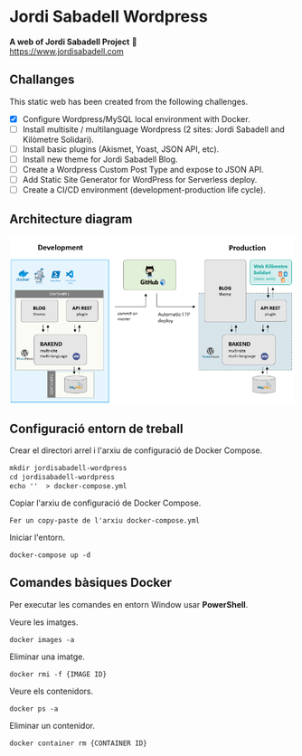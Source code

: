 # Jordi Sabadell Wordpress
**A web of Jordi Sabadell Project** :rocket:  
https://www.jordisabadell.com

## Challanges
This static web has been created from the following challenges.

- [x] Configure Wordpress/MySQL local environment with Docker.
- [ ] Install multisite / multilanguage Wordpress (2 sites: Jordi Sabadell and Kilòmetre Solidari).
- [ ] Install basic plugins (Akismet, Yoast, JSON API, etc).
- [ ] Install new theme for Jordi Sabadell Blog.
- [ ] Create a Wordpress Custom Post Type and expose to JSON API.
- [ ] Add Static Site Generator for WordPress for Serverless deploy.
- [ ] Create a CI/CD environment (development-production life cycle).

## Architecture diagram

![Image description](docs/architecture-diagram.png)


## Configuració entorn de treball

Crear el directori arrel i l'arxiu de configuració de Docker Compose.
```
mkdir jordisabadell-wordpress
cd jordisabadell-wordpress
echo ''  > docker-compose.yml
```

Copiar l'arxiu de configuració de Docker Compose.
```
Fer un copy-paste de l'arxiu docker-compose.yml
```

Iniciar l'entorn.
```
docker-compose up -d
```

## Comandes bàsiques Docker 
Per executar les comandes en entorn Window usar **PowerShell**.

Veure les imatges.
```
docker images -a
```

Eliminar una imatge.
```
docker rmi -f {IMAGE ID}
```

Veure els contenidors.
```
docker ps -a
```

Eliminar un contenidor.
```
docker container rm {CONTAINER ID}
```
